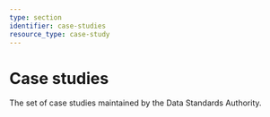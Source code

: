 ```yaml
---
type: section
identifier: case-studies
resource_type: case-study
---
```

# Case studies

The set of case studies maintained by the Data Standards Authority.
